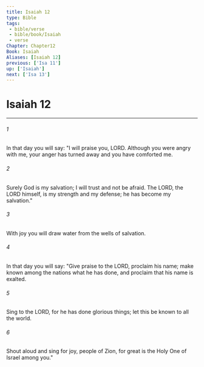 ```yaml
---
title: Isaiah 12
type: Bible
tags:
 - bible/verse
 - bible/book/Isaiah
 - verse
Chapter: Chapter12
Book: Isaiah
Aliases: [Isaiah 12]
previous: ['Isa 11']
up: ['Isaiah']
next: ['Isa 13']
---
```

# Isaiah 12

***


###### 1 
In that day you will say: "I will praise you, LORD. Although you were angry with me, your anger has turned away and you have comforted me. 

###### 2 
Surely God is my salvation; I will trust and not be afraid. The LORD, the LORD himself, is my strength and my defense; he has become my salvation." 

###### 3 
With joy you will draw water from the wells of salvation. 

###### 4 
In that day you will say: "Give praise to the LORD, proclaim his name; make known among the nations what he has done, and proclaim that his name is exalted. 

###### 5 
Sing to the LORD, for he has done glorious things; let this be known to all the world. 

###### 6 
Shout aloud and sing for joy, people of Zion, for great is the Holy One of Israel among you." 
